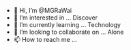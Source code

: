 - 👋 Hi, I’m @MGRaWai
- 👀 I’m interested in ... Discover
- 🌱 I’m currently learning ... Technology
- 💞️ I’m looking to collaborate on ... Alone
- 📫 How to reach me ...

<!---
MGRaWai/MGRaWai is a ✨ special ✨ repository because its `README.md` (this file) appears on your GitHub profile.
You can click the Preview link to take a look at your changes.
--->
